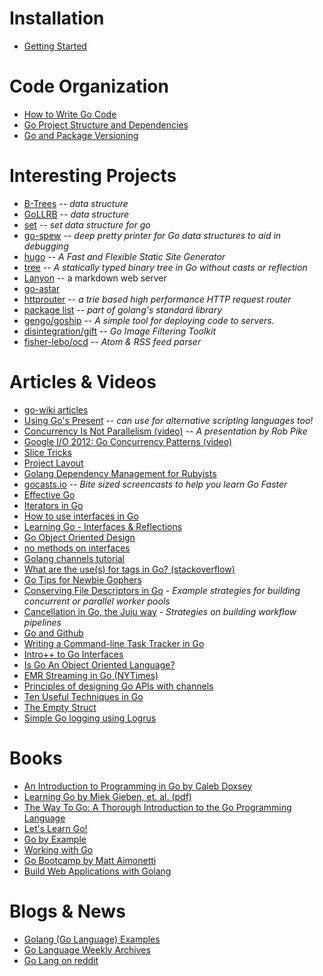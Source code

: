 Installation
============

* [Getting Started](http://golang.org/doc/code.html)

Code Organization
=================

* [How to Write Go Code](http://golang.org/doc/code.html)
* [Go Project Structure and Dependencies](http://zduck.com/2014/go-project-structure-and-dependencies/)
* [Go and Package Versioning](http://zduck.com/2014/go-and-package-versioning/)

Interesting Projects
====================

* [B-Trees](http://godoc.org/bitbucket.org/santucco/btree) -- _data structure_
* [GoLLRB](https://github.com/petar/GoLLRB) -- _data structure_
* [set](https://github.com/fatih/set) -- _set data structure for go_
* [go-spew](https://github.com/davecgh/go-spew) -- _deep pretty printer for Go data structures to aid in debugging_
* [hugo](https://github.com/spf13/hugo) -- _A Fast and Flexible Static Site Generator_
* [tree](https://github.com/natefinch/tree) -- _A statically typed binary tree in Go without casts or reflection_
* [Lanyon](https://github.com/mkaz/lanyon) -- a markdown web server
* [go-astar](https://github.com/beefsack/go-astar)
* [httprouter](http://godoc.org/github.com/julienschmidt/httprouter) -- _a trie based high performance HTTP request router_
* [package list](http://golang.org/pkg/container/list) -- _part of golang's standard library_
* [gengo/goship](https://github.com/gengo/goship) -- _A simple tool for deploying code to servers._
* [disintegration/gift](https://github.com/disintegration/gift) -- _Go Image Filtering Toolkit_
* [fisher-lebo/ocd](https://github.com/fisher-lebo/ocd) -- _Atom & RSS feed parser_

Articles & Videos
=================

* [go-wiki articles](https://code.google.com/p/go-wiki/wiki/Articles)
* [Using Go's Present](http://pythonadventures.wordpress.com/2014/02/14/using-gos-present-with-python-code-snippets/) -- _can use for alternative scripting languages too!_
* [Concurrency Is Not Parallelism (video)](http://www.youtube.com/watch?v=cN_DpYBzKso&list=WLv9WVNSQzfZux8uut7Tzfrg8InGixDGn5) -- _A presentation by Rob Pike_
* [Google I/O 2012: Go Concurrency Patterns (video)](http://www.youtube.com/watch?v=f6kdp27TYZs&list=WLv9WVNSQzfZux8uut7Tzfrg8InGixDGn5)
* [Slice Tricks](https://code.google.com/p/go-wiki/wiki/SliceTricks)
* [Project Layout](https://github.com/jmcvetta/golang-for-python-programmers/blob/master/source/layout.rst)
* [Golang Dependency Management for Rubyists](http://www.stovepipestudios.com/blog/2013/02/go-dependency-management.html)
* [gocasts.io](https://gocasts.io/) -- _Bite sized screencasts to help you learn Go Faster_
* [Effective Go](http://golang.org/doc/effective_go.html)
* [Iterators in Go](http://ewencp.org/blog/golang-iterators/)
* [How to use interfaces in Go](http://jordanorelli.tumblr.com/post/32665860244/how-to-use-interfaces-in-go)
* [Learning Go - Interfaces & Reflections](http://www.laktek.com/2012/02/13/learning-go-interfaces-reflections/)
* [Go Object Oriented Design](http://nathany.com/good/)
* [no methods on interfaces](http://gowithconfidence.tumblr.com/post/31735316104/interface-methods)
* [Golang channels tutorial](http://guzalexander.com/2013/12/06/golang-channels-tutorial.html)
* [What are the use(s) for tags in Go? (stackoverflow)](http://stackoverflow.com/questions/10858787/what-are-the-uses-for-tags-in-go)
* [Go Tips for Newbie Gophers](http://blog.natefinch.com/2014/03/go-tips-for-newbie-gophers.html?m=1)
* [Conserving File Descriptors in Go](http://burke.libbey.me/conserving-file-descriptors-in-go/) - _Example strategies for building concurrent or parallel worker pools_
* [Cancellation in Go, the Juju way](https://rogpeppe.wordpress.com/2014/03/15/cancellation-in-go-the-juju-way/) - _Strategies on building workflow pipelines_
* [Go and Github](http://blog.natefinch.com/2014/03/go-and-github.html)
* [Writing a Command-line Task Tracker in Go](http://takemikazuchi.github.io/2014/04/06/command-line-task-tracker-in-go/)
* [Intro++ to Go Interfaces](http://blog.natefinch.com/2014/05/intro-to-go-interfaces.html)
* [Is Go An Object Oriented Language?](http://spf13.com/post/is-go-object-oriented)
* [EMR Streaming in Go (NYTimes)](http://open.blogs.nytimes.com/2014/07/10/emr-streaming-in-go/?_php=true&_type=blogs&_r=0)
* [Principles of designing Go APIs with channels](https://inconshreveable.com/07-08-2014/principles-of-designing-go-apis-with-channels/)
* [Ten Useful Techniques in Go](http://arslan.io/ten-useful-techniques-in-go)
* [The Empty Struct](http://dave.cheney.net/2014/03/25/the-empty-struct)
* [Simple Go logging using Logrus](http://sergiotapia.me/simple-go-logging-using-logrus/)

Books
=====

* [An Introduction to Programming in Go by Caleb Doxsey](http://www.golang-book.com/)
* [Learning Go by Miek Gieben, et. al. (pdf)](http://archive.miek.nl/files/go/Learning-Go-latest.pdf)
* [The Way To Go: A Thorough Introduction to the Go Programming Language](https://archive.org/details/TheWayToGo)
* [Let's Learn Go!](http://go-book.appspot.com/)
* [Go by Example](https://gobyexample.com/)
* [Working with Go](https://github.com/mkaz/working-with-go)
* [Go Bootcamp by Matt Aimonetti](http://www.golangbootcamp.com/book)
* [Build Web Applications with Golang](https://github.com/Unknwon/build-web-application-with-golang_EN)

Blogs & News
============

* [Golang (Go Language) Examples](http://golang-examples.tumblr.com/)
* [Go Language Weekly Archives](http://www.golangweekly.com/archive/)
* [Go Lang on reddit](http://www.reddit.com/r/golang)
